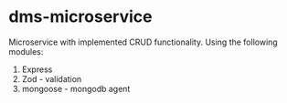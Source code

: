# dms-microservice

Microservice with implemented CRUD functionality. Using the following modules:
1) Express
2) Zod - validation
3) mongoose - mongodb agent
